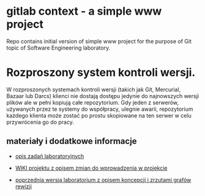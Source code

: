 ﻿# gitlab context - a simple www project 

Repo contains initial version of simple www project for the purpose of Git topic of Software Engineering laboratory.

# Rozproszony system kontroli wersji.

W rozproszonych systemach kontroli wersji (takich jak Git, Mercurial, Bazaar lub Darcs) klienci nie dostają dostępu jedynie do najnowszych wersji plików ale w pełni kopiują całe repozytorium. Gdy jeden z serwerów, używanych przez te systemy do współpracy, ulegnie awarii, repozytorium każdego klienta może zostać po prostu skopiowane na ten serwer w celu przywrócenia go do pracy.

## materiały i dodatkowe informacje

- [opis zadań laboratoryjnych](https://docs.google.com/document/d/e/2PACX-1vQz9Vasa7JN1QCsjb3D0DPibND4AIwSRazTbU26tQmFMr9sk1bTYXJm80o_zjNZc_DzIAc-wfu1UESG/pub)
- [WIKI projektu z opisem zmian do wprowadzenia w projekcie](https://github.com/iis-io-team/gitlab_www_project/wiki)

- [poprzednia wersja laboratorium z opisem koncepcji i zrzutami grafów rewizji](https://github.com/radamus/gitlab)


